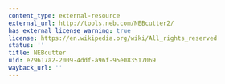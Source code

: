 ```yaml
---
content_type: external-resource
external_url: http://tools.neb.com/NEBcutter2/
has_external_license_warning: true
license: https://en.wikipedia.org/wiki/All_rights_reserved
status: ''
title: NEBcutter
uid: e29617a2-2009-4ddf-a96f-95e083517069
wayback_url: ''
---
```


